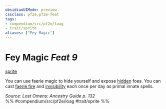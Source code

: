 ```yaml
---
obsidianUIMode: preview
cssclass: pf2e,pf2e-feat
tags:
- compendium/src/pf2e/loag
- trait/sprite
aliases: ["Fey Magic"]
---
```

# Fey Magic  *Feat 9*  
[sprite](../../rules/traits/sprite-b1.md)  


You can use faerie magic to hide yourself and expose [hidden](../../rules/conditions.md#Hidden) foes. You can cast [faerie fire](../spells/faerie-fire.md) and [invisibility](../spells/invisibility.md) each once per day as primal innate spells.

*Source: Lost Omens: Ancestry Guide p. 132*  
%% #compendium/src/pf2e/loag #trait/sprite %%